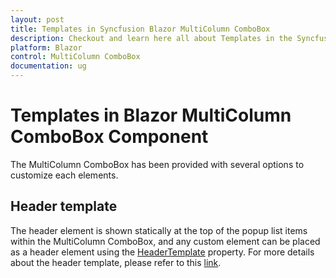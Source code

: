 ```yaml
---
layout: post
title: Templates in Syncfusion Blazor MultiColumn ComboBox
description: Checkout and learn here all about Templates in the Syncfusion Blazor MultiColumn ComboBox component and much more.
platform: Blazor
control: MultiColumn ComboBox
documentation: ug
---
```


# Templates in Blazor MultiColumn ComboBox Component

The MultiColumn ComboBox has been provided with several options to customize each elements.

## Header template

The header element is shown statically at the top of the popup list items within the MultiColumn ComboBox, and any custom element can be placed as a header element using the [HeaderTemplate](https://help.syncfusion.com/cr/blazor/Syncfusion.Blazor.MultiColumnComboBox.MultiColumnComboboxColumn.html#Syncfusion_Blazor_MultiColumnComboBox_MultiColumnComboboxColumn_HeaderTemplate) property. For more details about the header template, please refer to this [link](https://blazor.syncfusion.com/documentation/multicolumn-combobox/column#header-template).